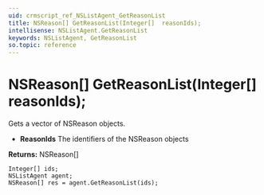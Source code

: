 ```yaml
---
uid: crmscript_ref_NSListAgent_GetReasonList
title: NSReason[] GetReasonList(Integer[]  reasonIds);
intellisense: NSListAgent.GetReasonList
keywords: NSListAgent, GetReasonList
so.topic: reference
---
```


# NSReason[] GetReasonList(Integer[]  reasonIds);

Gets a vector of NSReason objects.

* **ReasonIds** The identifiers of the NSReason objects

**Returns:** NSReason[]

```crmscript
Integer[] ids;
NSListAgent agent;
NSReason[] res = agent.GetReasonList(ids);
```

